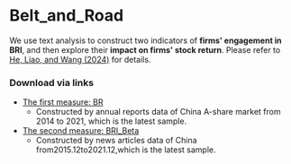 # Belt_and_Road
We use text analysis to construct two indicators of **firms' engagement in BRI**, and then explore their **impact on firms' stock return**.
Please refer to [He, Liao, and Wang (2024)](https://www.overleaf.com/project/6618c376069c34906652cf9a) for details.
### Download via links
- [The first measure: BR](https://github.com/Jsilly2002/Belt_and_Road/blob/main/BRC12.csv)
  - Constructed by annual reports data of China A-share market from 2014 to 2021, which is the latest sample.
- [The second measure: BRI_Beta](https://github.com/Jsilly2002/Belt_and_Road/blob/main/bri_beta_set.csv)
  - Constructed by news articles data of China from2015.12to2021.12,which is the latest sample.


